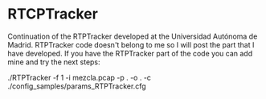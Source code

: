 # RTCPTracker
Continuation of the RTPTracker developed at the Universidad Autónoma de Madrid.
RTPTracker code doesn't belong to me so I will post the part that I have developed.
If you have the RTPTracker part of the code you can add mine and try the next steps:

./RTPTracker -f 1 -i mezcla.pcap -p . -o . -c ./config_samples/params_RTPTracker.cfg
